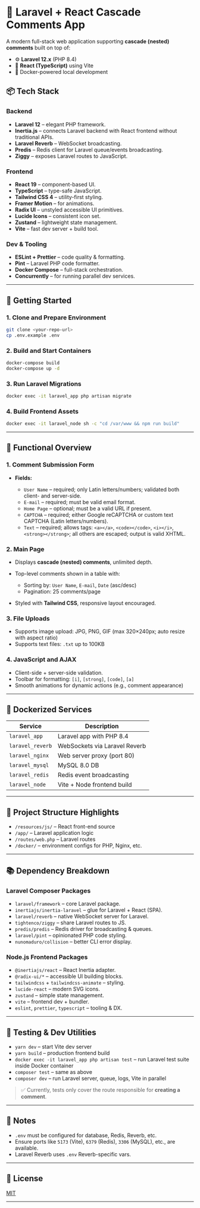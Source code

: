 # 🧩 Laravel + React Cascade Comments App

A modern full-stack web application supporting **cascade (nested) comments** built on top of:

* ⚙️ **Laravel 12.x** (PHP 8.4)
* 🎨 **React (TypeScript)** using Vite
* 🐳 Docker-powered local development

## 📦 Tech Stack

### Backend

* **Laravel 12** – elegant PHP framework.
* **Inertia.js** – connects Laravel backend with React frontend without traditional APIs.
* **Laravel Reverb** – WebSocket broadcasting.
* **Predis** – Redis client for Laravel queue/events broadcasting.
* **Ziggy** – exposes Laravel routes to JavaScript.

### Frontend

* **React 19** – component-based UI.
* **TypeScript** – type-safe JavaScript.
* **Tailwind CSS 4** – utility-first styling.
* **Framer Motion** – for animations.
* **Radix UI** – unstyled accessible UI primitives.
* **Lucide Icons** – consistent icon set.
* **Zustand** – lightweight state management.
* **Vite** – fast dev server + build tool.

### Dev & Tooling

* **ESLint + Prettier** – code quality & formatting.
* **Pint** – Laravel PHP code formatter.
* **Docker Compose** – full-stack orchestration.
* **Concurrently** – for running parallel dev services.

---

## 🚀 Getting Started

### 1. Clone and Prepare Environment

```bash
git clone <your-repo-url>
cp .env.example .env
```

### 2. Build and Start Containers

```bash
docker-compose build
docker-compose up -d
```

### 3. Run Laravel Migrations

```bash
docker exec -it laravel_app php artisan migrate
```

### 4. Build Frontend Assets

```bash
docker exec -it laravel_node sh -c "cd /var/www && npm run build"
```

---

## 🎯 Functional Overview

### 1. Comment Submission Form

* **Fields:**

    * `User Name` – required; only Latin letters/numbers; validated both client- and server-side.
    * `E-mail` – required; must be valid email format.
    * `Home Page` – optional; must be a valid URL if present.
    * `CAPTCHA` – required; either Google reCAPTCHA or custom text CAPTCHA (Latin letters/numbers).
    * `Text` – required; allows tags: `<a></a>`, `<code></code>`, `<i></i>`, `<strong></strong>`; all others are escaped; output is valid XHTML.

### 2. Main Page

* Displays **cascade (nested) comments**, unlimited depth.
* Top-level comments shown in a table with:

    * Sorting by: `User Name`, `E-mail`, `Date` (asc/desc)
    * Pagination: 25 comments/page
* Styled with **Tailwind CSS**, responsive layout encouraged.

### 3. File Uploads

* Supports image upload: JPG, PNG, GIF (max 320×240px; auto resize with aspect ratio)
* Supports text files: `.txt` up to 100KB

### 4. JavaScript and AJAX

* Client-side + server-side validation.
* Toolbar for formatting: `[i]`, `[strong]`, `[code]`, `[a]`
* Smooth animations for dynamic actions (e.g., comment appearance)

---

## 🧱 Dockerized Services

| Service          | Description                   |
| ---------------- | ----------------------------- |
| `laravel_app`    | Laravel app with PHP 8.4      |
| `laravel_reverb` | WebSockets via Laravel Reverb |
| `laravel_nginx`  | Web server proxy (port 80)    |
| `laravel_mysql`  | MySQL 8.0 DB                  |
| `laravel_redis`  | Redis event broadcasting      |
| `laravel_node`   | Vite + Node frontend build    |

---

## 📁 Project Structure Highlights

* `/resources/js/` – React front-end source
* `/app/` – Laravel application logic
* `/routes/web.php` – Laravel routes
* `/docker/` – environment configs for PHP, Nginx, etc.

---

## 📚 Dependency Breakdown

### Laravel Composer Packages

* `laravel/framework` – core Laravel package.
* `inertiajs/inertia-laravel` – glue for Laravel + React (SPA).
* `laravel/reverb` – native WebSocket server for Laravel.
* `tightenco/ziggy` – share Laravel routes to JS.
* `predis/predis` – Redis driver for broadcasting & queues.
* `laravel/pint` – opinionated PHP code styling.
* `nunomaduro/collision` – better CLI error display.

### Node.js Frontend Packages

* `@inertiajs/react` – React Inertia adapter.
* `@radix-ui/*` – accessible UI building blocks.
* `tailwindcss` + `tailwindcss-animate` – styling.
* `lucide-react` – modern SVG icons.
* `zustand` – simple state management.
* `vite` – frontend dev + bundler.
* `eslint`, `prettier`, `typescript` – tooling & DX.

---

## 🧪 Testing & Dev Utilities

* `yarn dev` – start Vite dev server
* `yarn build` – production frontend build
* `docker exec -it laravel_app php artisan test` – run Laravel test suite inside Docker container
* `composer test` – same as above
* `composer dev` – run Laravel server, queue, logs, Vite in parallel

> ✅ Currently, tests only cover the route responsible for **creating a comment**.

---

## 📌 Notes

* `.env` must be configured for database, Redis, Reverb, etc.
* Ensure ports like `5173` (Vite), `6379` (Redis), `3306` (MySQL), etc., are available.
* Laravel Reverb uses `.env` Reverb-specific vars.

---

## 📃 License

[MIT](LICENSE)

---
